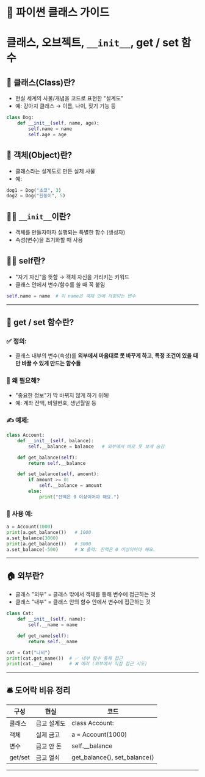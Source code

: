 # 🐍 파이썬 클래스 가이드

# 클래스, 오브젝트, **`__init__`,  get / set 함수**

## 📌 클래스(Class)란?

- 현실 세계의 사물/개념을 코드로 표현한 "설계도"
- 예: 강아지 클래스 → 이름, 나이, 짖기 기능 등

```python
class Dog:
    def __init__(self, name, age):
        self.name = name
        self.age = age

```

## 🧱 객체(Object)란?

- 클래스라는 설계도로 만든 실제 사물
- 예:

```python
dog1 = Dog("초코", 3)
dog2 = Dog("흰둥이", 5)

```

## 🧑‍🏫 `__init__`이란?

- 객체를 만들자마자 실행되는 특별한 함수 (생성자)
- 속성(변수)을 초기화할 때 사용

## 🙋‍♀️ self란?

- "자기 자신"을 뜻함 → 객체 자신을 가리키는 키워드
- 클래스 안에서 변수/함수를 쓸 때 꼭 붙임

```python
self.name = name  # 이 name은 객체 안에 저장되는 변수

```

---

## 🔐 get / set 함수란?

### ✅ 정의:

- 클래스 내부의 변수(속성)를 **외부에서 마음대로 못 바꾸게 하고**,
**특정 조건이 있을 때만 바꿀 수 있게 만드는 함수들**

### 🎯 왜 필요해?

- "중요한 정보"가 막 바뀌지 않게 하기 위해!
- 예: 계좌 잔액, 비밀번호, 생년월일 등

### ✍ 예제:

```python
class Account:
    def __init__(self, balance):
        self.__balance = balance   # 외부에서 바로 못 보게 숨김

    def get_balance(self):
        return self.__balance

    def set_balance(self, amount):
        if amount >= 0:
            self.__balance = amount
        else:
            print("잔액은 0 이상이어야 해요.")

```

### 🧪 사용 예:

```python
a = Account(1000)
print(a.get_balance())   # 1000
a.set_balance(3000)
print(a.get_balance())   # 3000
a.set_balance(-500)      # ❌ 출력: 잔액은 0 이상이어야 해요.

```

---

## 🏠 외부란?

- 클래스 "외부" = 클래스 밖에서 객체를 통해 변수에 접근하는 것
- 클래스 "내부" = 클래스 안의 함수 안에서 변수에 접근하는 것

```python
class Cat:
    def __init__(self, name):
        self.__name = name

    def get_name(self):
        return self.__name

cat = Cat("나비")
print(cat.get_name())  # ✅ 내부 함수 통해 접근
print(cat.__name)      # ❌ 에러 (외부에서 직접 접근 시도)

```

---

## 🛎 도어락 비유 정리

| 구성 | 현실 | 코드 |
| --- | --- | --- |
| 클래스 | 금고 설계도 | class Account: |
| 객체 | 실제 금고 | a = Account(1000) |
| 변수 | 금고 안 돈 | self.__balance |
| get/set | 금고 열쇠 | get_balance(), set_balance() |

---